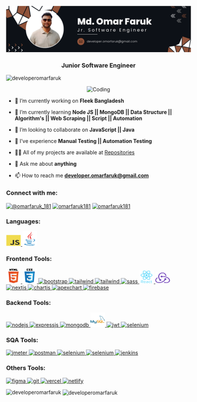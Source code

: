 
<div align="center"> <img src="https://github.com/DeveloperOmarFaruk/DeveloperOmarFaruk/blob/main/Jr.SoftEngBanner.png?raw=true" alt="developeromarfaruk" /> </div>

<h3 align="center">Junior Software Engineer</h3>

<p align="left"> <img src="https://komarev.com/ghpvc/?username=developeromarfaruk&label=Profile%20views&color=0e75b6&style=flat" alt="developeromarfaruk" /> </p>


<p align="center"> <img  alt="Coding" width="1200" src="https://as2.ftcdn.net/v2/jpg/05/39/88/85/1000_F_539888570_Ulna4F8TWGuP0TNmcs5GJNk9jxxnMzYU.jpg"/> 

</p>





- 🔭 I’m currently working on **Fleek Bangladesh**
  
- 🌱 I’m currently learning **Node JS || MongoDB || Data Structure || Algorithm's || Web Scraping || Script || Automation**

- 👯 I’m looking to collaborate on **JavaScript || Java**
  
- 🌱 I’ve experience **Manual Testing || Automation Testing**

- 👨‍💻 All of my projects are available at [Repositories](https://github.com/DeveloperOmarFaruk?tab=repositories)

- 💬 Ask me about **anything**

- 📫 How to reach me **developer.omarfaruk@gmail.com**

<h3 align="left">Connect with me:</h3>
<p align="left">
<a href="https://twitter.com/@omarfaruk_181" target="blank"><img align="center" src="https://raw.githubusercontent.com/rahuldkjain/github-profile-readme-generator/master/src/images/icons/Social/twitter.svg" alt="@omarfaruk_181" height="30" width="35" /></a>
<a href="https://linkedin.com/in/omarfaruk181" target="blank"><img align="center" src="https://raw.githubusercontent.com/rahuldkjain/github-profile-readme-generator/master/src/images/icons/Social/linked-in-alt.svg" alt="omarfaruk181" height="30" width="35" /></a>
<a href="https://instagram.com/omarfaruk181" target="blank"><img align="center" src="https://raw.githubusercontent.com/rahuldkjain/github-profile-readme-generator/master/src/images/icons/Social/instagram.svg" alt="omarfaruk181" height="30" width="35" /></a>
</p>

<h3 align="left">Languages:</h3>

<p align="left">
 <a href="https://developer.mozilla.org/en-US/docs/Web/JavaScript" target="_blank" rel="noreferrer"> <img src="https://raw.githubusercontent.com/devicons/devicon/master/icons/javascript/javascript-original.svg" alt="javascript" width="40" height="30"/> </a>
 <a href="https://www.java.com" target="_blank" rel="noreferrer"> <img src="https://raw.githubusercontent.com/devicons/devicon/master/icons/java/java-original.svg" alt="java" width="40" height="40"/> </a> 
 </p>





<h3 align="left">Frontend Tools:</h3>
<p align="left">
  <a href="https://www.w3.org/html/" target="_blank" rel="noreferrer"> <img src="https://raw.githubusercontent.com/devicons/devicon/master/icons/html5/html5-original-wordmark.svg" alt="html5" width="40" height="40"/> </a> 
<a href="https://www.w3schools.com/css/" target="_blank" rel="noreferrer"> <img src="https://raw.githubusercontent.com/devicons/devicon/master/icons/css3/css3-original-wordmark.svg" alt="css3" width="40" height="40"/> </a> 
  <a href="https://getbootstrap.com" target="_blank" rel="noreferrer"> <img src="https://icons.getbootstrap.com/assets/img/icons-hero.png" alt="bootstrap" width="40" height="35"/> </a> 
<a href="https://tailwindcss.com/" target="_blank" rel="noreferrer"> <img src="https://www.vectorlogo.zone/logos/tailwindcss/tailwindcss-icon.svg" alt="tailwind" width="40" height="40"/> </a> 
<a href="https://mui.com/" target="_blank" rel="noreferrer"> <img src="https://v4.material-ui.com/static/logo.png" alt="tailwind" width="40" height="40"/> </a> 
<a href="https://daisyui.com/" target="_blank" rel="noreferrer"> <img src="https://res.cloudinary.com/hl8zoliad/image/fetch/f_auto/https%3A%2F%2Fraw.githubusercontent.com%2Fsaadeghi%2Fdaisyui%2Fmaster%2Fsrc%2Fdocs%2Fstatic%2Fimages%2Fdaisyui-logo%2Ffavicon-192.png" alt="sass" width="40" height="40"/> </a> 
 <a href="https://reactjs.org" target="_blank" rel="noreferrer"> <img src="https://raw.githubusercontent.com/devicons/devicon/master/icons/react/react-original-wordmark.svg" alt="react" width="40" height="35"/> </a> 
<a href="https://redux.js.org" target="_blank" rel="noreferrer"> <img src="https://raw.githubusercontent.com/devicons/devicon/master/icons/redux/redux-original.svg" alt="redux" width="40" height="30"/> </a> 
<a href="https://nextjs.org" target="_blank" rel="noreferrer"> <img src="https://miro.medium.com/v2/resize:fit:983/1*W0fC854FAMD1EP60bnl2lg.png" alt="nextjs" width="30" height="30"/> </a> 
<a href="https://www.chartjs.org" target="_blank" rel="noreferrer"> <img src="https://www.chartjs.org/media/logo-title.svg" alt="chartjs" width="40" height="40"/> </a>
 <a href="https://apexcharts.com" target="_blank" rel="noreferrer"> <img src="https://assets.codepen.io/1750909/internal/avatars/users/default.png?fit=crop&format=auto&height=256&version=1532167144&width=256" alt="apexchart" width="40" height="40"/> </a>
  <a href="https://firebase.google.com/" target="_blank" rel="noreferrer"> <img src="https://firebase.google.com/static/images/brand-guidelines/logo-logomark.png" alt="firebase" width="40" height="40"/> </a>
</p>

<h3 align="left">Backend Tools:</h3>
<p align="left">
 <a href="https://nodejs.org/en" target="_blank" rel="noreferrer"> <img src="https://encrypted-tbn0.gstatic.com/images?q=tbn:ANd9GcTlFODKbqBRmXGuaOw1mqeUC1huENWvZwBzcg&s" alt="nodejs" width="40" height="30"/> </a> 
 <a href="https://expressjs.com/" target="_blank" rel="noreferrer"> <img src="https://mvpdevelopmentteam.com/wp-content/uploads/2024/02/vector-2-3.png" alt="expressjs" width="40" height="30"/> </a> 
 <a href="https://www.mongodb.com/" target="_blank" rel="noreferrer"> <img src="https://asset.brandfetch.io/ideyyfT0Lp/idhHZwYUWa.png" alt="mongodb" width="40" height="30"/> </a> 
<a href="https://www.mysql.com/" target="_blank" rel="noreferrer"> <img src="https://raw.githubusercontent.com/devicons/devicon/master/icons/mysql/mysql-original-wordmark.svg" alt="mysql" width="40" height="40"/> </a> 
 <a href="https://jwt.io/" target="_blank" rel="noreferrer"> <img src="https://seeklogo.com/images/J/json-web-tokens-jwt-io-logo-C003DEC47A-seeklogo.com.png" alt="jwt" width="40" height="30"/> </a> 
<a href="https://www.apachefriends.org/" target="_blank" rel="noreferrer"> <img src="https://cdn2.iconfinder.com/data/icons/pack1-baco-flurry-icons-style/512/XAMPP.png" alt="selenium" width="40" height="35"/> </a> 
</p>


<h3 align="left">SQA Tools:</h3>
<p><a href="https://jmeter.apache.org/" target="_blank" rel="noreferrer"> <img src="https://upload.wikimedia.org/wikipedia/commons/thumb/7/7e/Apache_Feather_Logo.svg/1200px-Apache_Feather_Logo.svg.png" alt="jmeter" width="40" height="35"/> </a> 
<a href="https://postman.com" target="_blank" rel="noreferrer"> <img src="https://www.vectorlogo.zone/logos/getpostman/getpostman-icon.svg" alt="postman" width="40" height="37"/> </a>  
<a href="https://www.selenium.dev" target="_blank" rel="noreferrer"> <img src="https://raw.githubusercontent.com/detain/svg-logos/780f25886640cef088af994181646db2f6b1a3f8/svg/selenium-logo.svg" alt="selenium" width="40" height="35"/> </a> 
<a href="https://appium.io/docs/en/2.1/" target="_blank" rel="noreferrer"> <img src="https://static-00.iconduck.com/assets.00/appium-icon-511x512-rm65wi9n.png" alt="selenium" width="40" height="35"/> </a> 
<a href="https://www.jenkins.io" target="_blank" rel="noreferrer"> <img src="https://www.vectorlogo.zone/logos/jenkins/jenkins-icon.svg" alt="jenkins" width="40" height="40"/> </a> </p>

<h3 align="left">Others Tools:</h3>

<p align="left">
 
<a href="https://www.figma.com/" target="_blank" rel="noreferrer"> <img src="https://www.vectorlogo.zone/logos/figma/figma-icon.svg" alt="figma" width="40" height="30"/> </a> 
<a href="https://git-scm.com/" target="_blank" rel="noreferrer"> <img src="https://www.vectorlogo.zone/logos/git-scm/git-scm-icon.svg" alt="git" width="40" height="30"/> </a> 
<a href="https://vercel.com/" target="_blank" rel="noreferrer"> <img src="https://asset.brandfetch.io/idBNXhKpAC/idQrTlghEy.png" alt="vercel" width="40" height="30"/> </a> 
<a href="https://www.netlify.com/" target="_blank" rel="noreferrer"> <img src="https://d2ooyrflu7lhqd.cloudfront.net/Netlify_728eb56ecf.jpeg" alt="netlify" width="40" height="30"/> </a> 
</p>

<p><img align="left" src="https://github-readme-stats.vercel.app/api/top-langs?username=developeromarfaruk&show_icons=true&theme=radical&title_color=bd0078&text_color=0090c3&locale=en&layout=compact" alt="developeromarfaruk" /></p>

<p>&nbsp;<img align="center" src="https://github-readme-stats.vercel.app/api?username=developeromarfaruk&show_icons=true&theme=radical&title_color=bd0078&text_color=0091c2&locale=en" alt="developeromarfaruk" /></p>
 

